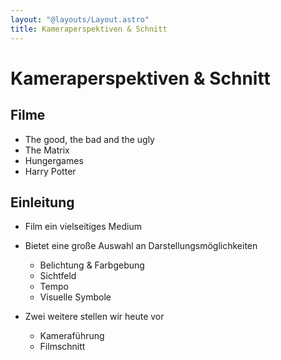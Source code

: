 ```yaml
---
layout: "@layouts/Layout.astro"
title: Kameraperspektiven & Schnitt
---
```


# Kameraperspektiven & Schnitt

## Filme

- The good, the bad and the ugly
- The Matrix
- Hungergames
- Harry Potter

## Einleitung

- Film ein vielseitiges Medium
- Bietet eine große Auswahl an Darstellungsmöglichkeiten

  - Belichtung & Farbgebung
  - Sichtfeld
  - Tempo
  - Visuelle Symbole

- Zwei weitere stellen wir heute vor
  - Kameraführung
  - Filmschnitt
